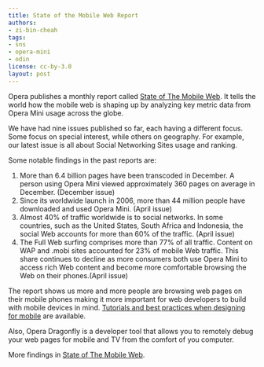 ```yaml
---
title: State of the Mobile Web Report
authors:
- zi-bin-cheah
tags:
- sns
- opera-mini
- odin
license: cc-by-3.0
layout: post
---
```


<p>
Opera publishes a monthly report called <a href="http://www.opera.com/smw/">State of The Mobile Web</a>. It tells the world how the mobile web is shaping up by analyzing key metric data from Opera Mini usage across the globe.
</p>
<p>
We have had nine issues published so far, each having a different focus. Some focus on special interest, while others on geography. For example, our latest issue is all about Social Networking Sites usage and ranking.
</p>
<p>
Some notable findings in the past reports are:

<ol>
<li>More than 6.4 billion pages have been transcoded in December. A person using Opera Mini viewed approximately 360 pages on average in December. (December issue)
</li>
<li>
Since its worldwide launch in 2006, more than 44 million people have downloaded and used Opera Mini. (April issue)
</li>
<li>
Almost 40% of traffic worldwide is to social networks. In some countries, such as the United States, South Africa and Indonesia, the social Web accounts for more than 60% of the traffic. (April issue)
</li>
<li>
The Full Web surfing comprises more than 77% of all traffic. Content on <span abbr="Wireless Application Protocol">WAP</span> and .mobi sites accounted for 23% of mobile Web traffic. This share continues to decline as more consumers both use Opera Mini to access rich Web content and become more comfortable browsing the Web on their phones.(April issue)
</li>
</ol><ol>
</ol></p>
<p>
The report shows us more and more people are browsing web pages on their mobile phones making it more important for web developers to build with mobile devices in mind. <a href="http://dev.opera.com/articles/mobile/">Tutorials and best practices when designing for mobile</a> are available.
</p>
<p>
Also, Opera Dragonfly is a developer tool that allows you to remotely debug your web pages for mobile and TV from the comfort of you computer.
</p>
<p>
More findings in <a href="http://www.opera.com/smw/">State of The Mobile Web</a>.
</p>




